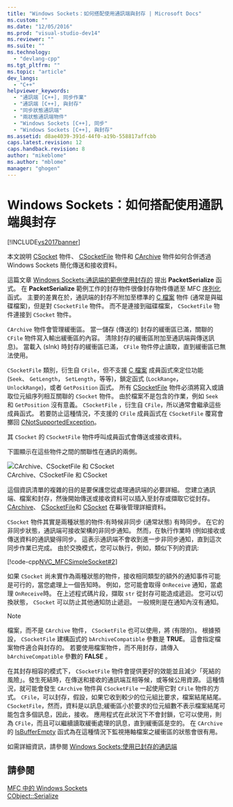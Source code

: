 ```yaml
---
title: "Windows Sockets：如何搭配使用通訊端與封存 | Microsoft Docs"
ms.custom: ""
ms.date: "12/05/2016"
ms.prod: "visual-studio-dev14"
ms.reviewer: ""
ms.suite: ""
ms.technology: 
  - "devlang-cpp"
ms.tgt_pltfrm: ""
ms.topic: "article"
dev_langs: 
  - "C++"
helpviewer_keywords: 
  - "通訊端 [C++], 同步作業"
  - "通訊端 [C++], 與封存"
  - "同步狀態通訊端"
  - "兩狀態通訊端物件"
  - "Windows Sockets [C++], 同步"
  - "Windows Sockets [C++], 與封存"
ms.assetid: d8ae4039-391d-44f0-a19b-558817affcbb
caps.latest.revision: 12
caps.handback.revision: 8
author: "mikeblome"
ms.author: "mblome"
manager: "ghogen"
---
```

# Windows Sockets：如何搭配使用通訊端與封存
[!INCLUDE[vs2017banner](../assembler/inline/includes/vs2017banner.md)]

本文說明 [CSocket](../mfc/reference/csocket-class.md) 物件、 [CSocketFile](../mfc/reference/csocketfile-class.md) 物件和 [CArchive](../mfc/reference/carchive-class.md) 物件如何合併透過 Windows Sockets 簡化傳送和接收資料。  
  
 這篇文章 [Windows Sockets:通訊端的範例使用封存的](../mfc/windows-sockets-example-of-sockets-using-archives.md) 提出 **PacketSerialize** 函式。  在 **PacketSerialize** 範例工作的封存物件很像封存物件傳遞至 MFC [序列化](../Topic/CObject::Serialize.md) 函式。  主要的差異在於，通訊端的封存不附加至標準的 [C 檔案](../mfc/reference/cfile-class.md) 物件 \(通常是與磁碟檔案\)，但是對 `CSocketFile` 物件。  而不是連接到磁碟檔案， `CSocketFile` 物件連接到 `CSocket` 物件。  
  
 `CArchive` 物件會管理緩衝區。  當一儲存 \(傳送的\) 封存的緩衝區已滿，關聯的 `CFile` 物件寫入輸出緩衝區的內容。  清除封存的緩衝區附加至通訊端與傳送訊息\)。  當載入 \(sInk\) 時封存的緩衝區已滿， `CFile` 物件停止讀取，直到緩衝區已無法使用。  
  
 `CSocketFile` 類別，衍生自 `CFile`，但不支援 [C 檔案](../mfc/reference/cfile-class.md) 成員函式來定位功能 \(`Seek`、 `GetLength`， `SetLength`，等等\)，鎖定函式 \(`LockRange`， `UnlockRange`\)，或者 `GetPosition` 函式。  所有 [CSocketFile](../mfc/reference/csocketfile-class.md) 物件必須將寫入或讀取位元組序列相互關聯的 `CSocket` 物件。  由於檔案不是包含的作業，例如 `Seek` 和 `GetPosition` 沒有意義。  `CSocketFile` ，衍生自 `CFile`，所以通常會繼承這些成員函式。  若要防止這種情況，不支援的 `CFile` 成員函式在 `CSocketFile` 覆寫會擲回 [CNotSupportedException](../mfc/reference/cnotsupportedexception-class.md)。  
  
 其 `CSocket` 的 `CSocketFile` 物件呼叫成員函式會傳送或接收資料。  
  
 下圖顯示在這些物件之間的關聯性在通訊的兩側。  
  
 ![CArchive、CSocketFile 和 CSocket](../mfc/media/vc38ia1.png "vc38IA1")  
CArchive、CSocketFile 和 CSocket  
  
 這個資訊清單的複雜的目的是要保護您從處理通訊端的必要詳細。  您建立通訊端、檔案和封存，然後開始傳送或接收資料可以插入至封存或擷取它從封存。  [CArchive](../mfc/reference/carchive-class.md)、 [CSocketFile](../mfc/reference/csocketfile-class.md)和 [CSocket](../mfc/reference/csocket-class.md) 在幕後管理詳細資料。  
  
 `CSocket` 物件其實是兩種狀態的物件:有時候非同步 \(通常狀態\) 有時同步。  在它的非同步狀態，通訊端可接收架構的非同步通知。  然而，在執行作業時 \(例如接收或傳送資料的通訊變得同步。  這表示通訊端不會收到進一步非同步通知，直到這次同步作業已完成。  由於交換模式，您可以執行，例如，類似下列的資訊:  
  
 [!code-cpp[NVC_MFCSimpleSocket#2](../mfc/codesnippet/CPP/windows-sockets-how-sockets-with-archives-work_1.cpp)]  
  
 如果 `CSocket` 尚未實作為兩種狀態的物件，接收相同類型的額外的通知事件可能是可行的，當您處理上一個告知時。  例如，您可能會取得 `OnReceive` 通知，當處理 `OnReceive`時。  在上述程式碼片段，擷取 `str` 從封存可能造成遞迴。  您可以切換狀態， `CSocket` 可以防止其他通知防止遞迴。  一般規則是在通知內沒有通知。  
  
> [!NOTE]
>  檔案，而不是 `CArchive` 物件， `CSocketFile` 也可以使用，將 \(有限的\)。  根據預設， `CSocketFile` 建構函式的 `bArchiveCompatible` 參數是 **TRUE**。  這會指定檔案物件適合與封存的。  若要使用檔案物件，而不用封存，請傳入 `bArchiveCompatible` 參數的 **FALSE** 。  
  
 在其封存相容的模式下， `CSocketFile` 物件會提供更好的效能並且減少「死結的風險」。發生死結時，在傳送和接收的通訊端互相等候，或等候公用資源。  這種情況，就可能會發生 `CArchive` 物件與 `CSocketFile` 一起使用它對 `CFile` 物件的方式。  `CFile`，可以封存，假設，如果它收到較少的位元組比要求，檔案結尾結尾。  `CSocketFile`，然而，資料是以訊息;緩衝區小於要求的位元組數不表示檔案結尾可能包含多個訊息，因此，接收。  應用程式在此狀況下不會封鎖，它可以使用，則為 `CFile`，而且可以繼續讀取緩衝處理的訊息，直到緩衝區是空的。  在 `CArchive` 的 [IsBufferEmpty](../Topic/CArchive::IsBufferEmpty.md) 函式為在這種情況下監視捲軸檔案之緩衝區的狀態會很有用。  
  
 如需詳細資訊，請參閱 [Windows Sockets:使用已封存的通訊端](../mfc/windows-sockets-using-sockets-with-archives.md)  
  
## 請參閱  
 [MFC 中的 Windows Sockets](../mfc/windows-sockets-in-mfc.md)   
 [CObject::Serialize](../Topic/CObject::Serialize.md)